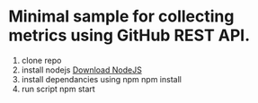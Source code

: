 # Minimal sample for collecting metrics using GitHub REST API.

1) clone repo
2) install nodejs
 [Download NodeJS](https://nodejs.org/en/download/)
3) install dependancies using npm
 npm install
4) run script
 npm start
